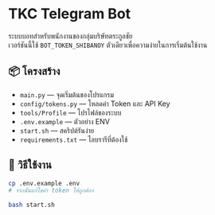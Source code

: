 # TKC Telegram Bot

ระบบบอทสำหรับพนักงานของกลุ่มบริษัทตระกูลชัย  
เวอร์ชันนี้ใช้ `BOT_TOKEN_SHIBANOY` ตัวเดียวเพื่อความง่ายในการเริ่มต้นใช้งาน

## 📦 โครงสร้าง

- `main.py` — จุดเริ่มต้นของโปรแกรม
- `config/tokens.py` — โหลดค่า Token และ API Key
- `tools/Profile` — โปรไฟล์ของระบบ
- `.env.example` — ตัวอย่าง ENV
- `start.sh` — สคริปต์รันง่าย
- `requirements.txt` — ไลบรารีที่ต้องใช้

## 🚀 วิธีใช้งาน

```bash
cp .env.example .env
# จากนั้นแก้ไขค่า token ให้ถูกต้อง

bash start.sh
```

